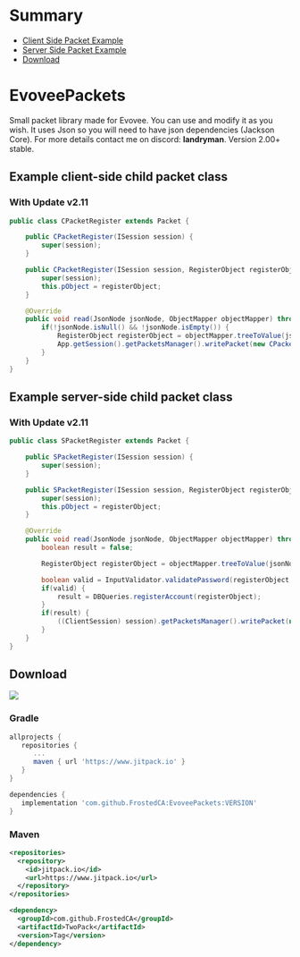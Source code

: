 # Summary
- <a href="#example-client-side-child-packet-class">Client Side Packet Example</a>
- <a href="#example-server-side-child-packet-class">Server Side Packet Example</a>
- <a href="#download">Download</a>

# EvoveePackets
Small packet library made for Evovee. You can use and modify it as you wish. It uses Json so you will need to have json dependencies (Jackson Core).
For more details contact me on discord: **landryman**.
Version 2.00+ stable.

## Example client-side child packet class
### With Update v2.11
```java
public class CPacketRegister extends Packet {

    public CPacketRegister(ISession session) {
        super(session);
    }

    public CPacketRegister(ISession session, RegisterObject registerObject) {
        super(session);
        this.pObject = registerObject;
    }

    @Override
    public void read(JsonNode jsonNode, ObjectMapper objectMapper) throws JsonProcessingException {
        if(!jsonNode.isNull() && !jsonNode.isEmpty()) {
            RegisterObject registerObject = objectMapper.treeToValue(jsonNode, RegisterObject.class);
            App.getSession().getPacketsManager().writePacket(new CPacketLogin(App.getSession(), registerObject));
        }
    }
}
```

## Example server-side child packet class
### With Update v2.11
```java
public class SPacketRegister extends Packet {

    public SPacketRegister(ISession session) {
        super(session);
    }

    public SPacketRegister(ISession session, RegisterObject registerObject) {
        super(session);
        this.pObject = registerObject;
    }

    @Override
    public void read(JsonNode jsonNode, ObjectMapper objectMapper) throws JsonProcessingException {
        boolean result = false;

        RegisterObject registerObject = objectMapper.treeToValue(jsonNode, RegisterObject.class);

        boolean valid = InputValidator.validatePassword(registerObject.getPassword(), registerObject.getConfPassword());
        if(valid) {
            result = DBQueries.registerAccount(registerObject);
        }
        if(result) {
            ((ClientSession) session).getPacketsManager().writePacket(new SPacketRegister(session, registerObject));
        }
    }
}
```

## Download
[![](https://www.jitpack.io/v/FrostedCA/TwoPack.svg)](https://www.jitpack.io/#FrostedCA/TwoPack)
### Gradle
```gradle
allprojects {
   repositories {
      ...
      maven { url 'https://www.jitpack.io' }
   }
}

dependencies {
   implementation 'com.github.FrostedCA:EvoveePackets:VERSION'
}
```
### Maven
```xml
<repositories>
  <repository>
    <id>jitpack.io</id>
    <url>https://www.jitpack.io</url>
  </repository>
</repositories>

<dependency>
  <groupId>com.github.FrostedCA</groupId>
  <artifactId>TwoPack</artifactId>
  <version>Tag</version>
</dependency>
```
